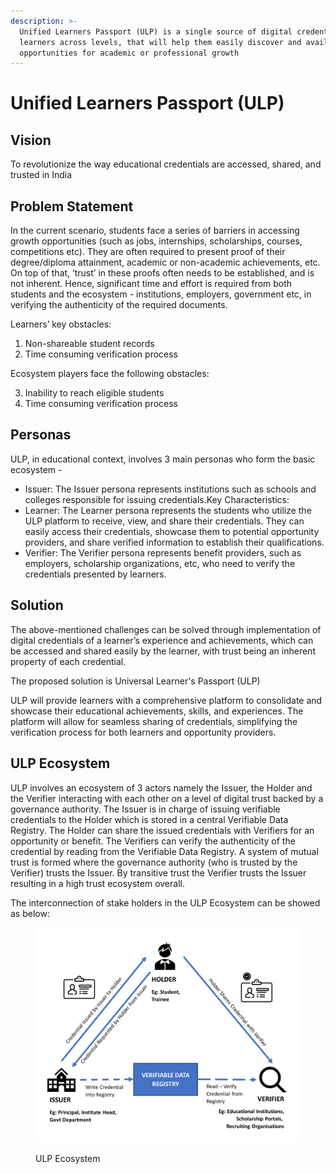 ```yaml
---
description: >-
  Unified Learners Passport (ULP) is a single source of digital credentials for
  learners across levels, that will help them easily discover and avail
  opportunities for academic or professional growth
---
```


# Unified Learners Passport (ULP)

## Vision

To revolutionize the way educational credentials are accessed, shared, and trusted in India

## Problem Statement

In the current scenario, students face a series of barriers in accessing growth opportunities (such as jobs, internships, scholarships, courses, competitions etc).  They are often required to present proof of their degree/diploma attainment, academic or non-academic achievements, etc. On top of that, ‘trust’ in these proofs often needs to be established, and is not inherent. Hence, significant time and effort is required from both students and the ecosystem - institutions, employers, government etc, in verifying the authenticity of the required documents.&#x20;

Learners’ key obstacles:

1. Non-shareable student records
2. Time consuming verification process

Ecosystem players face the following obstacles:

3. Inability to reach eligible students&#x20;
4. Time consuming verification process

## Personas

ULP, in educational context, involves 3 main personas who form the basic ecosystem -

* Issuer: The Issuer persona represents institutions such as schools and colleges responsible for issuing credentials.Key Characteristics:
* Learner: The Learner persona represents the students who utilize the ULP platform to receive, view, and share their credentials. They can easily access their credentials, showcase them to potential opportunity providers, and share verified information to establish their qualifications.
* Verifier: The Verifier persona represents benefit providers, such as employers, scholarship organizations, etc, who need to verify the credentials presented by learners.

## Solution

The above-mentioned challenges can be solved through implementation of digital credentials of a learner’s experience and achievements, which can be accessed and shared easily by the learner, with trust being an inherent property of each credential.

The proposed solution is Universal Learner's Passport (ULP)

ULP will provide learners with a comprehensive platform to consolidate and showcase their educational achievements, skills, and experiences. The platform will allow for seamless sharing of credentials, simplifying the verification process for both learners and opportunity providers.

## ULP Ecosystem

ULP involves an ecosystem of 3 actors namely the Issuer, the Holder and the Verifier interacting with each other on a level of digital trust backed by a governance authority. The Issuer is in charge of issuing verifiable credentials to the Holder which is stored in a central Verifiable Data Registry. The Holder can share the issued credentials with Verifiers for an opportunity or benefit. The Verifiers can verify the authenticity of the credential by reading from the Verifiable Data Registry. A system of mutual trust is formed where the governance authority (who is trusted by the Verifier) trusts the Issuer. By transitive trust the Verifier trusts the Issuer resulting in a high trust ecosystem overall.

The interconnection of stake holders in the ULP Ecosystem can be showed as below:

<figure><img src="../../.gitbook/assets/ULP.png" alt=""><figcaption><p>ULP Ecosystem</p></figcaption></figure>

<figure><img src="https://lh5.googleusercontent.com/DMceArn4Jyd_RsjcVdncZtlw1upUez8LYNSMIHITH3Ga_EvA9z1KChC4kFCnIN2_xAg6dOOv8rHi2f599SOb2SqtAt-dOEqA6hBlQKfCPdqxBXVjs22LusdFzqTgtTiJa4cHaKaKmp7fogXgFZ1_gi4" alt=""><figcaption></figcaption></figure>
